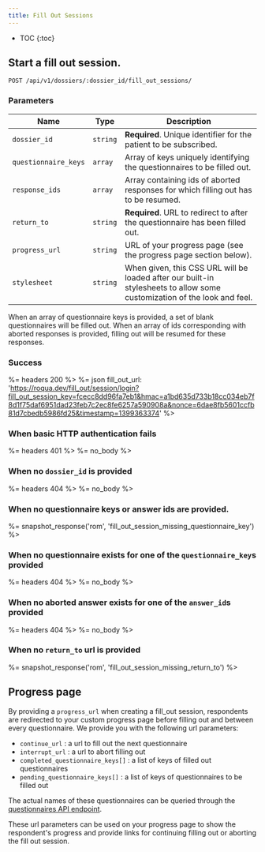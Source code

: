 ```yaml
---
title: Fill Out Sessions
---
```


* TOC
{:toc}


## Start a fill out session.

    POST /api/v1/dossiers/:dossier_id/fill_out_sessions/


### Parameters

Name | Type | Description
-----|------|--------------
`dossier_id`         | `string`  | **Required**. Unique identifier for the patient to be subscribed.
`questionnaire_keys` | `array`   | Array of keys uniquely identifying the questionnaires to be filled out.
`response_ids`       | `array`   | Array containing ids of aborted responses for which filling out has to be resumed.
`return_to`          | `string`  | **Required**. URL to redirect to after the questionnaire has been filled out.
`progress_url`       | `string`  | URL of your progress page (see the progress page section below).
`stylesheet`         | `string`  | When given, this CSS URL will be loaded after our built-in stylesheets to allow some customization of the look and feel.

When an array of questionnaire keys is provided, a set of blank questionnaires will be filled out. When an array of
ids corresponding with aborted responses is provided, filling out will be resumed for these responses.

### Success

%= headers 200 %>
%= json fill_out_url: 'https://roqua.dev/fill_out/session/login?fill_out_session_key=fcecc8dd96fa7eb1&hmac=a1bd635d733b18cc034eb7f8d1f75daf6951dad23feb7c2ec8fe6257a590908a&nonce=6dae8fb5601ccfb81d7cbedb5986fd25&timestamp=1399363374' %>


### When basic HTTP authentication fails

%= headers 401 %>
%= no_body %>


### When no `dossier_id` is provided

%= headers 404 %>
%= no_body %>

### When no questionnaire keys or answer ids are provided.

%= snapshot_response('rom', 'fill_out_session_missing_questionnaire_key') %>

### When no questionnaire exists for one of the `questionnaire_key`s provided

%= headers 404 %>
%= no_body %>


### When no aborted answer exists for one of the `answer_id`s provided

%= headers 404 %>
%= no_body %>


### When no `return_to` url is provided

%= snapshot_response('rom', 'fill_out_session_missing_return_to') %>

## Progress page

By providing a `progress_url` when creating a fill_out session, respondents are redirected to your custom progress page
before filling out and between every questionnaire. We provide you with the following url parameters:

- `continue_url` : a url to fill out the next questionnaire
- `interrupt_url` : a url to abort filling out
- `completed_questionnaire_keys[]` : a list of keys of filled out questionnaires
- `pending_questionnaire_keys[]` : a list of keys of questionnaires to be filled out

The actual names of these questionnaires can be queried through the
[questionnaires API endpoint](../../global/questionnaires/).

These url parameters can be used on your progress page to show the respondent's progress and provide links for
continuing filling out or aborting the fill out session.
